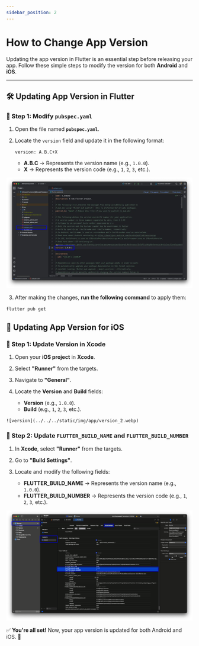 ```yaml
---
sidebar_position: 2
---
```


# How to Change App Version

Updating the app version in Flutter is an essential step before releasing your app. Follow these simple steps to modify the version for both **Android** and **iOS**.

---

## 🛠 Updating App Version in Flutter

### 📌 Step 1: Modify `pubspec.yaml`

  1. Open the file named **`pubspec.yaml`**.  
  2. Locate the `version` field and update it in the following format:

     ```
     version: A.B.C+X
     ```

     -   **A.B.C** → Represents the version name (e.g., `1.0.0`).  
     -   **X** → Represents the version code (e.g., `1`, `2`, `3`, etc.). 

![version](../../../static/img/app/version_1.webp)

3. After making the changes, **run the following command** to apply them:

```sh
flutter pub get
```

## 🍏 Updating App Version for iOS
### 📌 Step 1: Update Version in Xcode

  1. Open your **iOS project** in **Xcode**.  
  2. Select **"Runner"** from the targets.  
  3. Navigate to **"General"**.  
  4. Locate the **Version** and **Build** fields:  

     -   **Version** (e.g., `1.0.0`).  
     -   **Build** (e.g., `1`, `2`, `3`, etc.). 

    ![version](../../../static/img/app/version_2.webp)

### 📌 Step 2: Update `FLUTTER_BUILD_NAME` and `FLUTTER_BUILD_NUMBER`

  1. In **Xcode**, select **"Runner"** from the targets.  
  2. Go to **"Build Settings"**.  
  3. Locate and modify the following fields:  

     -   **FLUTTER_BUILD_NAME** → Represents the version name (e.g., `1.0.0`).  
     -   **FLUTTER_BUILD_NUMBER** → Represents the version code (e.g., `1`, `2`, `3`, etc.).  

 ![version](../../../static/img/app/version_3.webp)

✅ **You're all set!** Now, your app version is updated for both Android and iOS. 🚀 